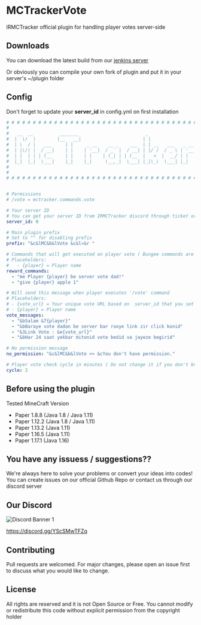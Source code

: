 # MCTrackerVote

IRMCTracker official plugin for handling player votes server-side

## Downloads

You can download the latest build from our [jenkins server](https://builds.alijk.ir/job/MCTrackerVote/) 

Or obviously you can compile your own fork of plugin and put it in your server's ~/plugin folder 

## Config
Don't forget to update your **server_id** in config.yml on first installation
```yaml
# # # # # # # # # # # # # # # # # # # # # # # # # # # # # # # # # # # # # # # # # # # # # # # # # # # # # #
#                                                                                                         # 
#   __  __          _______                         _                   __      __          _             #
#  |  \/  |        |__   __|                       | |                  \ \    / /         | |            #
#  | \  / |   ___     | |     _ __    __ _    ___  | | __   ___   _ __   \ \  / /    ___   | |_    ___    #
#  | |\/| |  / __|    | |    | '__|  / _` |  / __| | |/ /  / _ \ | '__|   \ \/ /    / _ \  | __|  / _ \   #
#  | |  | | | (__     | |    | |    | (_| | | (__  |   <  |  __/ | |       \  /    | (_) | | |_  |  __/   #
#  |_|  |_|  \___|    |_|    |_|     \__,_|  \___| |_|\_\  \___| |_|        \/      \___/   \__|  \___|   #
#                                                                                                         #
#                                                                                          v 1.0.0 - beta #
# # # # # # # # # # # # # # # # # # # # # # # # # # # # # # # # # # # # # # # # # # # # # # # # # # # # # #


# Permissions
# /vote = mctracker.commands.vote

# Your server ID
# You can get your server ID from IRMCTracker discord through ticket or our public API (If you know about it)
server_id: 0

# Main plugin prefix
# Set to "" for disabling prefix
prefix: "&c&lMC&b&lVote &c&l»&r "

# Commands that will get executed on player vote ( Bungee commands are not supported YET! )
# Placeholders:
#   - {player} = Player name
reward_commands:
  - "me Player {player} be server vote dad!"
  - "give {player} apple 1"

# Will send this message when player executes '/vote' command
# Placeholders:
# - {vote_url} = Your unique vote URL based on  server_id that you set above
# - {player} = Player name
vote_messages:
  - "&bSalam &7{player}"
  - "&bBaraye vote dadan be server bar rooye link zir click konid"
  - "&3Link Vote : &e{vote_url}"
  - "&bHar 24 saat yekbar mitonid vote bedid va jayeze begirid"

# No permission message
no_permission: "&c&lMC&b&lVote >> &cYou don't have permission."

# Player vote check cycle in minutes ( Do not change it if you don't know what is this )
cycle: 2
```
## Before using the plugin
Tested MineCraft Version
   - Paper 1.8.8 (Java 1.8 / Java 1.11)
   - Paper 1.12.2 (Java 1.8 / Java 1.11)
   - Paper 1.13.2 (Java 1.11)
   - Paper 1.16.5 (Java 1.11)
   - Paper 1.17.1 (Java 1.16)

## You have any issuess / suggestions??

We're always here to solve your problems or convert your ideas into codes! You can create issues on our official Github Repo or contact us through our discord server

## Our Discord
<img src="https://discordapp.com/api/guilds/866287155641843722/widget.png?style=banner1" alt="Discord Banner 1"/>

https://discord.gg/YScSMwTFZq

## Contributing

Pull requests are welcomed. For major changes, please open an issue first to discuss what you would like to change.

## License
All rights are reserved and it is not Open Source or Free. You cannot modify or redistribute this code without explicit permission from the copyright holder
